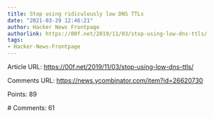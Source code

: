 ```yaml
---
title: Stop using ridiculously low DNS TTLs
date: "2021-03-29 12:46:21"
author: Hacker News Frontpage
authorlink: https://00f.net/2019/11/03/stop-using-low-dns-ttls/
tags:
- Hacker-News-Frontpage
---
```


<p>Article URL: <a href="https://00f.net/2019/11/03/stop-using-low-dns-ttls/">https://00f.net/2019/11/03/stop-using-low-dns-ttls/</a></p>
<p>Comments URL: <a href="https://news.ycombinator.com/item?id=26620730">https://news.ycombinator.com/item?id=26620730</a></p>
<p>Points: 89</p>
<p># Comments: 61</p>
